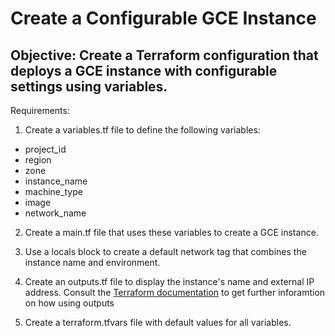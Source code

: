 # Create a Configurable GCE Instance

## Objective: Create a Terraform configuration that deploys a GCE instance with configurable settings using variables.

Requirements:

1. Create a variables.tf file to define the following variables:

- project_id
- region
- zone
- instance_name
- machine_type
- image
- network_name

2. Create a main.tf file that uses these variables to create a GCE instance.

3. Use a locals block to create a default network tag that combines the instance name and environment.

4. Create an outputs.tf file to display the instance's name and external IP address. Consult the [Terraform documentation](https://developer.hashicorp.com/terraform/language/values/outputs) to get further inforamtion on how using outputs

5. Create a terraform.tfvars file with default values for all variables.
